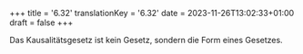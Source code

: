 +++
title = '6.32'
translationKey = '6.32'
date = 2023-11-26T13:02:33+01:00
draft = false
+++

Das Kausalitätsgesetz ist kein Gesetz, sondern die Form eines Gesetzes.
